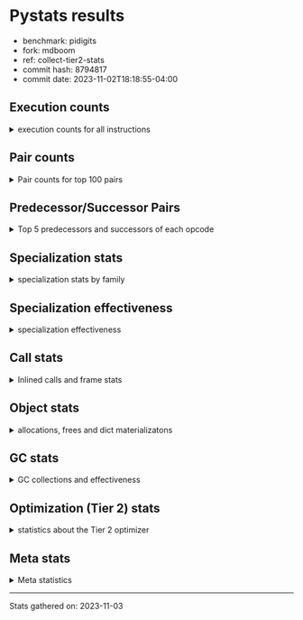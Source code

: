 
# Pystats results

- benchmark: pidigits
- fork: mdboom
- ref: collect-tier2-stats
- commit hash: 8794817
- commit date: 2023-11-02T18:18:55-04:00

## Execution counts

<details>
<summary> execution counts for all instructions </summary>

|Name | Count | Self | Cumulative | Miss ratio | 
|---|---:|---:|---:|---:|
| LOAD_FAST | 7,783,360 | 17.7% | 17.7% |  |
| BINARY_OP_MULTIPLY_INT | 5,804,000 | 13.2% | 30.9% |  |
| LOAD_FAST_LOAD_FAST | 4,582,640 | 10.4% | 41.3% |  |
| BINARY_OP_ADD_INT | 4,422,020 | 10.0% | 51.3% |  |
| LOAD_CONST | 4,131,040 | 9.4% | 60.7% |  |
| STORE_FAST_STORE_FAST | 2,895,520 | 6.6% | 67.3% |  |
| RETURN_VALUE | 2,218,160 | 5.0% | 72.3% |  |
| RESUME_CHECK | 1,833,120 | 4.2% | 76.5% |  |
| UNPACK_SEQUENCE_TUPLE | 1,447,700 | 3.3% | 79.8% |  |
| BINARY_OP | 1,382,920 | 3.1% | 82.9% |  |
| LOAD_GLOBAL_MODULE | 1,142,480 | 2.6% | 85.5% |  |
| CALL_PY_EXACT_ARGS | 1,142,240 | 2.6% | 88.1% |  |
| STORE_FAST | 996,800 | 2.3% | 90.4% |  |
| BUILD_TUPLE | 996,320 | 2.3% | 92.7% |  |
| INTERPRETER_EXIT | 690,880 | 1.6% | 94.2% |  |
| POP_JUMP_IF_FALSE | 690,880 | 1.6% | 95.8% |  |
| COMPARE_OP_INT | 690,820 | 1.6% | 97.4% |  |
| ENTER_EXECUTOR | 544,880 | 1.2% | 98.6% |  |
| POP_TOP | 160,160 | 0.4% | 99.0% |  |
| YIELD_VALUE | 160,000 | 0.4% | 99.3% |  |
| LOAD_GLOBAL_BUILTIN | 145,620 | 0.3% | 99.7% |  |
| CALL_BUILTIN_FAST | 145,500 | 0.3% | 100.0% |  |
| CALL | 1,040 | 0.0% | 100.0% |  |
| JUMP_BACKWARD | 680 | 0.0% | 100.0% |  |
| LOAD_GLOBAL | 600 | 0.0% | 100.0% |  |
| PUSH_NULL | 400 | 0.0% | 100.0% |  |
| NOP | 160 | 0.0% | 100.0% |  |
| LOAD_DEREF | 160 | 0.0% | 100.0% |  |
| RESUME | 160 | 0.0% | 100.0% |  |
| COMPARE_OP | 120 | 0.0% | 100.0% |  |
| UNPACK_SEQUENCE | 120 | 0.0% | 100.0% |  |
| CALL_BUILTIN_CLASS | 120 | 0.0% | 100.0% |  |
| LOAD_ATTR_MODULE | 120 | 0.0% | 100.0% |  |
| MAKE_FUNCTION | 80 | 0.0% | 100.0% |  |
| RETURN_GENERATOR | 80 | 0.0% | 100.0% |  |
| CALL_FUNCTION_EX | 80 | 0.0% | 100.0% |  |
| COPY_FREE_VARS | 80 | 0.0% | 100.0% |  |
| LOAD_ATTR | 80 | 0.0% | 100.0% |  |
| BINARY_OP_SUBTRACT_FLOAT | 60 | 0.0% | 100.0% |  |


</details>

## Pair counts

<details>
<summary> Pair counts for top 100 pairs </summary>

|Pair | Count | Self | Cumulative | 
|---|---:|---:|---:|
| LOAD_FAST_LOAD_FAST BINARY_OP_MULTIPLY_INT | 4,582,280 | 10.4% | 10.4% |
| BINARY_OP_MULTIPLY_INT LOAD_FAST | 2,443,960 | 5.6% | 16.0% |
| LOAD_FAST BINARY_OP_ADD_INT | 2,443,920 | 5.6% | 21.5% |
| BINARY_OP_ADD_INT LOAD_FAST_LOAD_FAST | 1,832,980 | 4.2% | 25.7% |
| RESUME_CHECK LOAD_FAST | 1,672,980 | 3.8% | 29.5% |
| STORE_FAST_STORE_FAST STORE_FAST_STORE_FAST | 1,447,760 | 3.3% | 32.8% |
| UNPACK_SEQUENCE_TUPLE STORE_FAST_STORE_FAST | 1,447,700 | 3.3% | 36.1% |
| LOAD_FAST UNPACK_SEQUENCE_TUPLE | 1,447,640 | 3.3% | 39.4% |
| BINARY_OP RETURN_VALUE | 1,381,600 | 3.1% | 42.5% |
| LOAD_FAST LOAD_CONST | 1,367,600 | 3.1% | 45.6% |
| BINARY_OP_MULTIPLY_INT LOAD_FAST_LOAD_FAST | 1,222,000 | 2.8% | 48.4% |
| BINARY_OP_ADD_INT BINARY_OP | 1,221,980 | 2.8% | 51.2% |
| LOAD_CONST LOAD_FAST | 1,221,600 | 2.8% | 53.9% |
| BINARY_OP_MULTIPLY_INT LOAD_CONST | 1,221,540 | 2.8% | 56.7% |
| LOAD_FAST BINARY_OP_MULTIPLY_INT | 1,221,480 | 2.8% | 59.5% |
| STORE_FAST_STORE_FAST LOAD_FAST_LOAD_FAST | 1,142,240 | 2.6% | 62.1% |
| CALL_PY_EXACT_ARGS RESUME_CHECK | 1,142,180 | 2.6% | 64.7% |
| LOAD_CONST BINARY_OP_ADD_INT | 1,061,520 | 2.4% | 67.1% |
| RETURN_VALUE STORE_FAST | 996,400 | 2.3% | 69.3% |
| LOAD_GLOBAL_MODULE LOAD_FAST | 982,140 | 2.2% | 71.6% |
| BINARY_OP_MULTIPLY_INT BINARY_OP_ADD_INT | 916,440 | 2.1% | 73.7% |
| STORE_FAST LOAD_FAST | 851,040 | 1.9% | 75.6% |
| LOAD_CONST LOAD_CONST | 850,800 | 1.9% | 77.5% |
| LOAD_CONST CALL_PY_EXACT_ARGS | 836,560 | 1.9% | 79.4% |
| BUILD_TUPLE RETURN_VALUE | 836,320 | 1.9% | 81.3% |
| BINARY_OP_ADD_INT BUILD_TUPLE | 836,280 | 1.9% | 83.2% |
| COMPARE_OP_INT POP_JUMP_IF_FALSE | 690,820 | 1.6% | 84.8% |
| CACHE RESUME_CHECK | 690,740 | 1.6% | 86.4% |
| RETURN_VALUE COMPARE_OP_INT | 690,720 | 1.6% | 87.9% |
| LOAD_FAST LOAD_GLOBAL_MODULE | 690,720 | 1.6% | 89.5% |
| RETURN_VALUE INTERPRETER_EXIT | 530,880 | 1.2% | 90.7% |
| BINARY_OP_ADD_INT LOAD_CONST | 530,780 | 1.2% | 91.9% |
| ENTER_EXECUTOR LOAD_FAST_LOAD_FAST | 385,280 | 0.9% | 92.8% |
| POP_JUMP_IF_FALSE ENTER_EXECUTOR | 385,260 | 0.9% | 93.7% |
| STORE_FAST_STORE_FAST LOAD_FAST | 305,520 | 0.7% | 94.4% |
| POP_JUMP_IF_FALSE LOAD_GLOBAL_MODULE | 305,120 | 0.7% | 95.1% |
| LOAD_GLOBAL_MODULE LOAD_CONST | 160,040 | 0.4% | 95.4% |
| BUILD_TUPLE LOAD_FAST | 160,000 | 0.4% | 95.8% |
| LOAD_CONST BUILD_TUPLE | 160,000 | 0.4% | 96.1% |
| LOAD_FAST YIELD_VALUE | 160,000 | 0.4% | 96.5% |
| YIELD_VALUE INTERPRETER_EXIT | 160,000 | 0.4% | 96.9% |
| LOAD_FAST CALL_PY_EXACT_ARGS | 159,960 | 0.4% | 97.2% |
| RESUME_CHECK POP_TOP | 159,900 | 0.4% | 97.6% |
| ENTER_EXECUTOR BINARY_OP | 159,600 | 0.4% | 98.0% |
| POP_TOP ENTER_EXECUTOR | 159,580 | 0.4% | 98.3% |
| STORE_FAST LOAD_GLOBAL_MODULE | 145,520 | 0.3% | 98.7% |
| LOAD_GLOBAL_BUILTIN LOAD_FAST | 145,500 | 0.3% | 99.0% |
| LOAD_FAST CALL_BUILTIN_FAST | 145,480 | 0.3% | 99.3% |
| LOAD_FAST LOAD_GLOBAL_BUILTIN | 145,480 | 0.3% | 99.6% |
| CALL_BUILTIN_FAST CALL_PY_EXACT_ARGS | 145,480 | 0.3% | 100.0% |
| JUMP_BACKWARD LOAD_GLOBAL_MODULE | 620 | 0.0% | 100.0% |
| BINARY_OP BINARY_OP | 600 | 0.0% | 100.0% |
| LOAD_FAST_LOAD_FAST BINARY_OP | 360 | 0.0% | 100.0% |
| POP_TOP JUMP_BACKWARD | 340 | 0.0% | 100.0% |
| POP_JUMP_IF_FALSE JUMP_BACKWARD | 340 | 0.0% | 100.0% |
| PUSH_NULL CALL | 320 | 0.0% | 100.0% |
| BINARY_OP BINARY_OP_MULTIPLY_INT | 240 | 0.0% | 100.0% |
| LOAD_CONST CALL | 240 | 0.0% | 100.0% |
| LOAD_FAST PUSH_NULL | 240 | 0.0% | 100.0% |
| LOAD_FAST BINARY_OP | 240 | 0.0% | 100.0% |
| LOAD_GLOBAL LOAD_GLOBAL_MODULE | 240 | 0.0% | 100.0% |
| CALL CALL | 220 | 0.0% | 100.0% |
| CALL POP_TOP | 160 | 0.0% | 100.0% |
| CALL CALL_PY_EXACT_ARGS | 160 | 0.0% | 100.0% |
| LOAD_FAST CALL | 160 | 0.0% | 100.0% |
| BINARY_OP LOAD_FAST_LOAD_FAST | 140 | 0.0% | 100.0% |
| BINARY_OP BINARY_OP_ADD_INT | 140 | 0.0% | 100.0% |
| CALL CALL_BUILTIN_CLASS | 120 | 0.0% | 100.0% |
| LOAD_FAST LOAD_GLOBAL | 120 | 0.0% | 100.0% |
| LOAD_FAST UNPACK_SEQUENCE | 120 | 0.0% | 100.0% |
| LOAD_GLOBAL LOAD_FAST | 120 | 0.0% | 100.0% |
| CALL_BUILTIN_CLASS RETURN_VALUE | 120 | 0.0% | 100.0% |
| CACHE POP_TOP | 80 | 0.0% | 100.0% |
| NOP LOAD_DEREF | 80 | 0.0% | 100.0% |
| POP_TOP NOP | 80 | 0.0% | 100.0% |
| POP_TOP LOAD_FAST | 80 | 0.0% | 100.0% |
| PUSH_NULL LOAD_FAST | 80 | 0.0% | 100.0% |
| RETURN_GENERATOR LOAD_FAST | 80 | 0.0% | 100.0% |
| RETURN_VALUE COMPARE_OP | 80 | 0.0% | 100.0% |
| BINARY_OP LOAD_CONST | 80 | 0.0% | 100.0% |
| CALL LOAD_FAST | 80 | 0.0% | 100.0% |
| CALL STORE_FAST | 80 | 0.0% | 100.0% |
| CALL RESUME_CHECK | 80 | 0.0% | 100.0% |
| CALL_FUNCTION_EX COPY_FREE_VARS | 80 | 0.0% | 100.0% |
| LOAD_CONST MAKE_FUNCTION | 80 | 0.0% | 100.0% |
| LOAD_CONST BINARY_OP | 80 | 0.0% | 100.0% |
| LOAD_CONST STORE_FAST | 80 | 0.0% | 100.0% |
| LOAD_DEREF PUSH_NULL | 80 | 0.0% | 100.0% |
| LOAD_DEREF STORE_FAST | 80 | 0.0% | 100.0% |
| LOAD_FAST RETURN_VALUE | 80 | 0.0% | 100.0% |
| LOAD_FAST CALL_FUNCTION_EX | 80 | 0.0% | 100.0% |
| POP_JUMP_IF_FALSE LOAD_FAST | 80 | 0.0% | 100.0% |
| POP_JUMP_IF_FALSE LOAD_GLOBAL | 80 | 0.0% | 100.0% |
| STORE_FAST NOP | 80 | 0.0% | 100.0% |
| STORE_FAST LOAD_DEREF | 80 | 0.0% | 100.0% |
| STORE_FAST LOAD_GLOBAL | 80 | 0.0% | 100.0% |
| LOAD_GLOBAL_MODULE CALL_PY_EXACT_ARGS | 80 | 0.0% | 100.0% |
| LOAD_GLOBAL_MODULE LOAD_ATTR_MODULE | 80 | 0.0% | 100.0% |
| RESUME_CHECK LOAD_GLOBAL_BUILTIN | 80 | 0.0% | 100.0% |
| CACHE RESUME | 60 | 0.0% | 100.0% |


</details>

## Predecessor/Successor Pairs

<details>
<summary> Top 5 predecessors and successors of each opcode </summary>

### CACHE

<details>
<summary> Successors and predecessors for CACHE </summary>

|Successors | Count | Percentage | 
|---|---:|---:|
| RESUME_CHECK | 690,740 | 100.0% |
| POP_TOP | 80 | 0.0% |
| RESUME | 60 | 0.0% |


</details>

### INTERPRETER_EXIT

<details>
<summary> Successors and predecessors for INTERPRETER_EXIT </summary>

|Predecessors | Count | Percentage | 
|---|---:|---:|
| RETURN_VALUE | 530,880 | 76.8% |
| YIELD_VALUE | 160,000 | 23.2% |


</details>

### MAKE_FUNCTION

<details>
<summary> Successors and predecessors for MAKE_FUNCTION </summary>

|Predecessors | Count | Percentage | 
|---|---:|---:|
| LOAD_CONST | 80 | 100.0% |

|Successors | Count | Percentage | 
|---|---:|---:|
| LOAD_GLOBAL | 40 | 50.0% |
| LOAD_GLOBAL_MODULE | 40 | 50.0% |


</details>

### NOP

<details>
<summary> Successors and predecessors for NOP </summary>

|Predecessors | Count | Percentage | 
|---|---:|---:|
| POP_TOP | 80 | 50.0% |
| STORE_FAST | 80 | 50.0% |

|Successors | Count | Percentage | 
|---|---:|---:|
| LOAD_DEREF | 80 | 50.0% |
| LOAD_GLOBAL_MODULE | 60 | 37.5% |
| LOAD_GLOBAL | 20 | 12.5% |


</details>

### POP_TOP

<details>
<summary> Successors and predecessors for POP_TOP </summary>

|Predecessors | Count | Percentage | 
|---|---:|---:|
| RESUME_CHECK | 159,900 | 99.8% |
| CALL | 160 | 0.1% |
| CACHE | 80 | 0.0% |
| RESUME | 20 | 0.0% |

|Successors | Count | Percentage | 
|---|---:|---:|
| ENTER_EXECUTOR | 159,580 | 99.6% |
| JUMP_BACKWARD | 340 | 0.2% |
| NOP | 80 | 0.0% |
| LOAD_FAST | 80 | 0.0% |
| RESUME_CHECK | 60 | 0.0% |


</details>

### PUSH_NULL

<details>
<summary> Successors and predecessors for PUSH_NULL </summary>

|Predecessors | Count | Percentage | 
|---|---:|---:|
| LOAD_FAST | 240 | 60.0% |
| LOAD_DEREF | 80 | 20.0% |
| LOAD_ATTR_MODULE | 60 | 15.0% |
| LOAD_ATTR | 20 | 5.0% |

|Successors | Count | Percentage | 
|---|---:|---:|
| CALL | 320 | 80.0% |
| LOAD_FAST | 80 | 20.0% |


</details>

### RETURN_GENERATOR

<details>
<summary> Successors and predecessors for RETURN_GENERATOR </summary>

|Predecessors | Count | Percentage | 
|---|---:|---:|
| CALL_PY_EXACT_ARGS | 60 | 75.0% |
| CALL | 20 | 25.0% |

|Successors | Count | Percentage | 
|---|---:|---:|
| LOAD_FAST | 80 | 100.0% |


</details>

### RETURN_VALUE

<details>
<summary> Successors and predecessors for RETURN_VALUE </summary>

|Predecessors | Count | Percentage | 
|---|---:|---:|
| BINARY_OP | 1,381,600 | 62.3% |
| BUILD_TUPLE | 836,320 | 37.7% |
| CALL_BUILTIN_CLASS | 120 | 0.0% |
| LOAD_FAST | 80 | 0.0% |
| CALL | 40 | 0.0% |

|Successors | Count | Percentage | 
|---|---:|---:|
| STORE_FAST | 996,400 | 44.9% |
| COMPARE_OP_INT | 690,720 | 31.1% |
| INTERPRETER_EXIT | 530,880 | 23.9% |
| COMPARE_OP | 80 | 0.0% |
| LOAD_GLOBAL | 40 | 0.0% |


</details>

### BINARY_OP

<details>
<summary> Successors and predecessors for BINARY_OP </summary>

|Predecessors | Count | Percentage | 
|---|---:|---:|
| BINARY_OP_ADD_INT | 1,221,980 | 88.4% |
| ENTER_EXECUTOR | 159,600 | 11.5% |
| BINARY_OP | 600 | 0.0% |
| LOAD_FAST_LOAD_FAST | 360 | 0.0% |
| LOAD_FAST | 240 | 0.0% |

|Successors | Count | Percentage | 
|---|---:|---:|
| RETURN_VALUE | 1,381,600 | 99.9% |
| BINARY_OP | 600 | 0.0% |
| BINARY_OP_MULTIPLY_INT | 240 | 0.0% |
| LOAD_FAST_LOAD_FAST | 140 | 0.0% |
| BINARY_OP_ADD_INT | 140 | 0.0% |


</details>

### BUILD_TUPLE

<details>
<summary> Successors and predecessors for BUILD_TUPLE </summary>

|Predecessors | Count | Percentage | 
|---|---:|---:|
| BINARY_OP_ADD_INT | 836,280 | 83.9% |
| LOAD_CONST | 160,000 | 16.1% |
| BINARY_OP | 40 | 0.0% |

|Successors | Count | Percentage | 
|---|---:|---:|
| RETURN_VALUE | 836,320 | 83.9% |
| LOAD_FAST | 160,000 | 16.1% |


</details>

### CALL

<details>
<summary> Successors and predecessors for CALL </summary>

|Predecessors | Count | Percentage | 
|---|---:|---:|
| PUSH_NULL | 320 | 30.8% |
| LOAD_CONST | 240 | 23.1% |
| CALL | 220 | 21.2% |
| LOAD_FAST | 160 | 15.4% |
| LOAD_GLOBAL | 40 | 3.8% |

|Successors | Count | Percentage | 
|---|---:|---:|
| CALL | 220 | 21.2% |
| POP_TOP | 160 | 15.4% |
| CALL_PY_EXACT_ARGS | 160 | 15.4% |
| CALL_BUILTIN_CLASS | 120 | 11.5% |
| LOAD_FAST | 80 | 7.7% |


</details>

### CALL_FUNCTION_EX

<details>
<summary> Successors and predecessors for CALL_FUNCTION_EX </summary>

|Predecessors | Count | Percentage | 
|---|---:|---:|
| LOAD_FAST | 80 | 100.0% |

|Successors | Count | Percentage | 
|---|---:|---:|
| COPY_FREE_VARS | 80 | 100.0% |


</details>

### COMPARE_OP

<details>
<summary> Successors and predecessors for COMPARE_OP </summary>

|Predecessors | Count | Percentage | 
|---|---:|---:|
| RETURN_VALUE | 80 | 66.7% |
| LOAD_CONST | 40 | 33.3% |

|Successors | Count | Percentage | 
|---|---:|---:|
| POP_JUMP_IF_FALSE | 60 | 50.0% |
| COMPARE_OP_INT | 60 | 50.0% |


</details>

### COPY_FREE_VARS

<details>
<summary> Successors and predecessors for COPY_FREE_VARS </summary>

|Predecessors | Count | Percentage | 
|---|---:|---:|
| CALL_FUNCTION_EX | 80 | 100.0% |

|Successors | Count | Percentage | 
|---|---:|---:|
| RESUME_CHECK | 60 | 75.0% |
| RESUME | 20 | 25.0% |


</details>

### ENTER_EXECUTOR

<details>
<summary> Successors and predecessors for ENTER_EXECUTOR </summary>

|Predecessors | Count | Percentage | 
|---|---:|---:|
| POP_JUMP_IF_FALSE | 385,260 | 70.7% |
| POP_TOP | 159,580 | 29.3% |
| JUMP_BACKWARD | 40 | 0.0% |

|Successors | Count | Percentage | 
|---|---:|---:|
| LOAD_FAST_LOAD_FAST | 385,280 | 70.7% |
| BINARY_OP | 159,600 | 29.3% |


</details>

### JUMP_BACKWARD

<details>
<summary> Successors and predecessors for JUMP_BACKWARD </summary>

|Predecessors | Count | Percentage | 
|---|---:|---:|
| POP_TOP | 340 | 50.0% |
| POP_JUMP_IF_FALSE | 340 | 50.0% |

|Successors | Count | Percentage | 
|---|---:|---:|
| LOAD_GLOBAL_MODULE | 620 | 91.2% |
| ENTER_EXECUTOR | 40 | 5.9% |
| LOAD_GLOBAL | 20 | 2.9% |


</details>

### LOAD_ATTR

<details>
<summary> Successors and predecessors for LOAD_ATTR </summary>

|Predecessors | Count | Percentage | 
|---|---:|---:|
| LOAD_GLOBAL | 40 | 50.0% |
| LOAD_GLOBAL_MODULE | 40 | 50.0% |

|Successors | Count | Percentage | 
|---|---:|---:|
| LOAD_ATTR_MODULE | 40 | 50.0% |
| PUSH_NULL | 20 | 25.0% |
| STORE_FAST | 20 | 25.0% |


</details>

### LOAD_CONST

<details>
<summary> Successors and predecessors for LOAD_CONST </summary>

|Predecessors | Count | Percentage | 
|---|---:|---:|
| LOAD_FAST | 1,367,600 | 33.1% |
| BINARY_OP_MULTIPLY_INT | 1,221,540 | 29.6% |
| LOAD_CONST | 850,800 | 20.6% |
| BINARY_OP_ADD_INT | 530,780 | 12.8% |
| LOAD_GLOBAL_MODULE | 160,040 | 3.9% |

|Successors | Count | Percentage | 
|---|---:|---:|
| LOAD_FAST | 1,221,600 | 29.6% |
| BINARY_OP_ADD_INT | 1,061,520 | 25.7% |
| LOAD_CONST | 850,800 | 20.6% |
| CALL_PY_EXACT_ARGS | 836,560 | 20.3% |
| BUILD_TUPLE | 160,000 | 3.9% |


</details>

### LOAD_DEREF

<details>
<summary> Successors and predecessors for LOAD_DEREF </summary>

|Predecessors | Count | Percentage | 
|---|---:|---:|
| NOP | 80 | 50.0% |
| STORE_FAST | 80 | 50.0% |

|Successors | Count | Percentage | 
|---|---:|---:|
| PUSH_NULL | 80 | 50.0% |
| STORE_FAST | 80 | 50.0% |


</details>

### LOAD_FAST

<details>
<summary> Successors and predecessors for LOAD_FAST </summary>

|Predecessors | Count | Percentage | 
|---|---:|---:|
| BINARY_OP_MULTIPLY_INT | 2,443,960 | 31.4% |
| RESUME_CHECK | 1,672,980 | 21.5% |
| LOAD_CONST | 1,221,600 | 15.7% |
| LOAD_GLOBAL_MODULE | 982,140 | 12.6% |
| STORE_FAST | 851,040 | 10.9% |

|Successors | Count | Percentage | 
|---|---:|---:|
| BINARY_OP_ADD_INT | 2,443,920 | 31.4% |
| UNPACK_SEQUENCE_TUPLE | 1,447,640 | 18.6% |
| LOAD_CONST | 1,367,600 | 17.6% |
| BINARY_OP_MULTIPLY_INT | 1,221,480 | 15.7% |
| LOAD_GLOBAL_MODULE | 690,720 | 8.9% |


</details>

### LOAD_FAST_LOAD_FAST

<details>
<summary> Successors and predecessors for LOAD_FAST_LOAD_FAST </summary>

|Predecessors | Count | Percentage | 
|---|---:|---:|
| BINARY_OP_ADD_INT | 1,832,980 | 40.0% |
| BINARY_OP_MULTIPLY_INT | 1,222,000 | 26.7% |
| STORE_FAST_STORE_FAST | 1,142,240 | 24.9% |
| ENTER_EXECUTOR | 385,280 | 8.4% |
| BINARY_OP | 140 | 0.0% |

|Successors | Count | Percentage | 
|---|---:|---:|
| BINARY_OP_MULTIPLY_INT | 4,582,280 | 100.0% |
| BINARY_OP | 360 | 0.0% |


</details>

### LOAD_GLOBAL

<details>
<summary> Successors and predecessors for LOAD_GLOBAL </summary>

|Predecessors | Count | Percentage | 
|---|---:|---:|
| LOAD_FAST | 120 | 20.0% |
| POP_JUMP_IF_FALSE | 80 | 13.3% |
| STORE_FAST | 80 | 13.3% |
| RESUME | 60 | 10.0% |
| RESUME_CHECK | 60 | 10.0% |

|Successors | Count | Percentage | 
|---|---:|---:|
| LOAD_GLOBAL_MODULE | 240 | 40.0% |
| LOAD_FAST | 120 | 20.0% |
| LOAD_CONST | 60 | 10.0% |
| LOAD_GLOBAL_BUILTIN | 60 | 10.0% |
| CALL | 40 | 6.7% |


</details>

### POP_JUMP_IF_FALSE

<details>
<summary> Successors and predecessors for POP_JUMP_IF_FALSE </summary>

|Predecessors | Count | Percentage | 
|---|---:|---:|
| COMPARE_OP_INT | 690,820 | 100.0% |
| COMPARE_OP | 60 | 0.0% |

|Successors | Count | Percentage | 
|---|---:|---:|
| ENTER_EXECUTOR | 385,260 | 55.8% |
| LOAD_GLOBAL_MODULE | 305,120 | 44.2% |
| JUMP_BACKWARD | 340 | 0.0% |
| LOAD_FAST | 80 | 0.0% |
| LOAD_GLOBAL | 80 | 0.0% |


</details>

### STORE_FAST

<details>
<summary> Successors and predecessors for STORE_FAST </summary>

|Predecessors | Count | Percentage | 
|---|---:|---:|
| RETURN_VALUE | 996,400 | 100.0% |
| CALL | 80 | 0.0% |
| LOAD_CONST | 80 | 0.0% |
| LOAD_DEREF | 80 | 0.0% |
| BINARY_OP_SUBTRACT_FLOAT | 60 | 0.0% |

|Successors | Count | Percentage | 
|---|---:|---:|
| LOAD_FAST | 851,040 | 85.4% |
| LOAD_GLOBAL_MODULE | 145,520 | 14.6% |
| NOP | 80 | 0.0% |
| LOAD_DEREF | 80 | 0.0% |
| LOAD_GLOBAL | 80 | 0.0% |


</details>

### STORE_FAST_STORE_FAST

<details>
<summary> Successors and predecessors for STORE_FAST_STORE_FAST </summary>

|Predecessors | Count | Percentage | 
|---|---:|---:|
| STORE_FAST_STORE_FAST | 1,447,760 | 50.0% |
| UNPACK_SEQUENCE_TUPLE | 1,447,700 | 50.0% |
| UNPACK_SEQUENCE | 60 | 0.0% |

|Successors | Count | Percentage | 
|---|---:|---:|
| STORE_FAST_STORE_FAST | 1,447,760 | 50.0% |
| LOAD_FAST_LOAD_FAST | 1,142,240 | 39.4% |
| LOAD_FAST | 305,520 | 10.6% |


</details>

### UNPACK_SEQUENCE

<details>
<summary> Successors and predecessors for UNPACK_SEQUENCE </summary>

|Predecessors | Count | Percentage | 
|---|---:|---:|
| LOAD_FAST | 120 | 100.0% |

|Successors | Count | Percentage | 
|---|---:|---:|
| STORE_FAST_STORE_FAST | 60 | 50.0% |
| UNPACK_SEQUENCE_TUPLE | 60 | 50.0% |


</details>

### YIELD_VALUE

<details>
<summary> Successors and predecessors for YIELD_VALUE </summary>

|Predecessors | Count | Percentage | 
|---|---:|---:|
| LOAD_FAST | 160,000 | 100.0% |

|Successors | Count | Percentage | 
|---|---:|---:|
| INTERPRETER_EXIT | 160,000 | 100.0% |


</details>

### RESUME

<details>
<summary> Successors and predecessors for RESUME </summary>

|Predecessors | Count | Percentage | 
|---|---:|---:|
| CACHE | 60 | 37.5% |
| CALL | 60 | 37.5% |
| POP_TOP | 20 | 12.5% |
| COPY_FREE_VARS | 20 | 12.5% |

|Successors | Count | Percentage | 
|---|---:|---:|
| LOAD_FAST | 60 | 37.5% |
| LOAD_GLOBAL | 60 | 37.5% |
| POP_TOP | 20 | 12.5% |
| LOAD_CONST | 20 | 12.5% |


</details>

### BINARY_OP_ADD_INT

<details>
<summary> Successors and predecessors for BINARY_OP_ADD_INT </summary>

|Predecessors | Count | Percentage | 
|---|---:|---:|
| LOAD_FAST | 2,443,920 | 55.3% |
| LOAD_CONST | 1,061,520 | 24.0% |
| BINARY_OP_MULTIPLY_INT | 916,440 | 20.7% |
| BINARY_OP | 140 | 0.0% |

|Successors | Count | Percentage | 
|---|---:|---:|
| LOAD_FAST_LOAD_FAST | 1,832,980 | 41.5% |
| BINARY_OP | 1,221,980 | 27.6% |
| BUILD_TUPLE | 836,280 | 18.9% |
| LOAD_CONST | 530,780 | 12.0% |


</details>

### BINARY_OP_MULTIPLY_INT

<details>
<summary> Successors and predecessors for BINARY_OP_MULTIPLY_INT </summary>

|Predecessors | Count | Percentage | 
|---|---:|---:|
| LOAD_FAST_LOAD_FAST | 4,582,280 | 79.0% |
| LOAD_FAST | 1,221,480 | 21.0% |
| BINARY_OP | 240 | 0.0% |

|Successors | Count | Percentage | 
|---|---:|---:|
| LOAD_FAST | 2,443,960 | 42.1% |
| LOAD_FAST_LOAD_FAST | 1,222,000 | 21.1% |
| LOAD_CONST | 1,221,540 | 21.0% |
| BINARY_OP_ADD_INT | 916,440 | 15.8% |
| BINARY_OP | 60 | 0.0% |


</details>

### BINARY_OP_SUBTRACT_FLOAT

<details>
<summary> Successors and predecessors for BINARY_OP_SUBTRACT_FLOAT </summary>

|Predecessors | Count | Percentage | 
|---|---:|---:|
| LOAD_FAST | 40 | 66.7% |
| BINARY_OP | 20 | 33.3% |

|Successors | Count | Percentage | 
|---|---:|---:|
| STORE_FAST | 60 | 100.0% |


</details>

### CALL_BUILTIN_CLASS

<details>
<summary> Successors and predecessors for CALL_BUILTIN_CLASS </summary>

|Predecessors | Count | Percentage | 
|---|---:|---:|
| CALL | 120 | 100.0% |

|Successors | Count | Percentage | 
|---|---:|---:|
| RETURN_VALUE | 120 | 100.0% |


</details>

### CALL_BUILTIN_FAST

<details>
<summary> Successors and predecessors for CALL_BUILTIN_FAST </summary>

|Predecessors | Count | Percentage | 
|---|---:|---:|
| LOAD_FAST | 145,480 | 100.0% |
| CALL | 20 | 0.0% |

|Successors | Count | Percentage | 
|---|---:|---:|
| CALL_PY_EXACT_ARGS | 145,480 | 100.0% |
| CALL | 20 | 0.0% |


</details>

### CALL_PY_EXACT_ARGS

<details>
<summary> Successors and predecessors for CALL_PY_EXACT_ARGS </summary>

|Predecessors | Count | Percentage | 
|---|---:|---:|
| LOAD_CONST | 836,560 | 73.2% |
| LOAD_FAST | 159,960 | 14.0% |
| CALL_BUILTIN_FAST | 145,480 | 12.7% |
| CALL | 160 | 0.0% |
| LOAD_GLOBAL_MODULE | 80 | 0.0% |

|Successors | Count | Percentage | 
|---|---:|---:|
| RESUME_CHECK | 1,142,180 | 100.0% |
| RETURN_GENERATOR | 60 | 0.0% |


</details>

### COMPARE_OP_INT

<details>
<summary> Successors and predecessors for COMPARE_OP_INT </summary>

|Predecessors | Count | Percentage | 
|---|---:|---:|
| RETURN_VALUE | 690,720 | 100.0% |
| COMPARE_OP | 60 | 0.0% |
| LOAD_CONST | 40 | 0.0% |

|Successors | Count | Percentage | 
|---|---:|---:|
| POP_JUMP_IF_FALSE | 690,820 | 100.0% |


</details>

### LOAD_ATTR_MODULE

<details>
<summary> Successors and predecessors for LOAD_ATTR_MODULE </summary>

|Predecessors | Count | Percentage | 
|---|---:|---:|
| LOAD_GLOBAL_MODULE | 80 | 66.7% |
| LOAD_ATTR | 40 | 33.3% |

|Successors | Count | Percentage | 
|---|---:|---:|
| PUSH_NULL | 60 | 50.0% |
| STORE_FAST | 60 | 50.0% |


</details>

### LOAD_GLOBAL_BUILTIN

<details>
<summary> Successors and predecessors for LOAD_GLOBAL_BUILTIN </summary>

|Predecessors | Count | Percentage | 
|---|---:|---:|
| LOAD_FAST | 145,480 | 99.9% |
| RESUME_CHECK | 80 | 0.1% |
| LOAD_GLOBAL | 60 | 0.0% |

|Successors | Count | Percentage | 
|---|---:|---:|
| LOAD_FAST | 145,500 | 99.9% |
| LOAD_CONST | 60 | 0.0% |
| LOAD_GLOBAL_MODULE | 40 | 0.0% |
| LOAD_GLOBAL | 20 | 0.0% |


</details>

### LOAD_GLOBAL_MODULE

<details>
<summary> Successors and predecessors for LOAD_GLOBAL_MODULE </summary>

|Predecessors | Count | Percentage | 
|---|---:|---:|
| LOAD_FAST | 690,720 | 60.5% |
| POP_JUMP_IF_FALSE | 305,120 | 26.7% |
| STORE_FAST | 145,520 | 12.7% |
| JUMP_BACKWARD | 620 | 0.1% |
| LOAD_GLOBAL | 240 | 0.0% |

|Successors | Count | Percentage | 
|---|---:|---:|
| LOAD_FAST | 982,140 | 86.0% |
| LOAD_CONST | 160,040 | 14.0% |
| CALL_PY_EXACT_ARGS | 80 | 0.0% |
| LOAD_ATTR_MODULE | 80 | 0.0% |
| CALL | 40 | 0.0% |


</details>

### RESUME_CHECK

<details>
<summary> Successors and predecessors for RESUME_CHECK </summary>

|Predecessors | Count | Percentage | 
|---|---:|---:|
| CALL_PY_EXACT_ARGS | 1,142,180 | 62.3% |
| CACHE | 690,740 | 37.7% |
| CALL | 80 | 0.0% |
| POP_TOP | 60 | 0.0% |
| COPY_FREE_VARS | 60 | 0.0% |

|Successors | Count | Percentage | 
|---|---:|---:|
| LOAD_FAST | 1,672,980 | 91.3% |
| POP_TOP | 159,900 | 8.7% |
| LOAD_GLOBAL_BUILTIN | 80 | 0.0% |
| LOAD_CONST | 60 | 0.0% |
| LOAD_GLOBAL | 60 | 0.0% |


</details>

### UNPACK_SEQUENCE_TUPLE

<details>
<summary> Successors and predecessors for UNPACK_SEQUENCE_TUPLE </summary>

|Predecessors | Count | Percentage | 
|---|---:|---:|
| LOAD_FAST | 1,447,640 | 100.0% |
| UNPACK_SEQUENCE | 60 | 0.0% |

|Successors | Count | Percentage | 
|---|---:|---:|
| STORE_FAST_STORE_FAST | 1,447,700 | 100.0% |


</details>


</details>

## Specialization stats

<details>
<summary> specialization stats by family </summary>

### BINARY_OP

<details>
<summary> specialization stats for BINARY_OP family </summary>

|Kind | Count | Ratio | 
|---|---:|---:|
|     deferred | 1,382,000 | 11.9% |
|          hit | 10,226,080 | 88.1% |

| | Count | Ratio | 
|---|---:|---:|
| Success | 400 | 43.5% |
| Failure | 520 | 56.5% |

|Failure kind | Count | Ratio | 
|---|---:|---:|
| floor divide | 520 | 100.0% |


</details>

### CALL

<details>
<summary> specialization stats for CALL family </summary>

|Kind | Count | Ratio | 
|---|---:|---:|
|     deferred | 700 | 0.1% |
|          hit | 1,287,860 | 99.9% |

| | Count | Ratio | 
|---|---:|---:|
| Success | 220 | 64.7% |
| Failure | 120 | 35.3% |

|Failure kind | Count | Ratio | 
|---|---:|---:|
| cfunc noargs | 60 | 50.0% |
| class no vectorcall | 40 | 33.3% |
| other | 20 | 16.7% |


</details>

### COMPARE_OP

<details>
<summary> specialization stats for COMPARE_OP family </summary>

|Kind | Count | Ratio | 
|---|---:|---:|
|     deferred | 60 | 0.0% |
|          hit | 690,820 | 100.0% |

| | Count | Ratio | 
|---|---:|---:|
| Success | 60 | 100.0% |
| Failure | 0 | 0.0% |


</details>

### LOAD_ATTR

<details>
<summary> specialization stats for LOAD_ATTR family </summary>

|Kind | Count | Ratio | 
|---|---:|---:|
|     deferred | 40 | 20.0% |
|          hit | 120 | 60.0% |

| | Count | Ratio | 
|---|---:|---:|
| Success | 40 | 100.0% |
| Failure | 0 | 0.0% |


</details>

### LOAD_GLOBAL

<details>
<summary> specialization stats for LOAD_GLOBAL family </summary>

|Kind | Count | Ratio | 
|---|---:|---:|
|     deferred | 300 | 0.0% |
|          hit | 1,288,100 | 100.0% |

| | Count | Ratio | 
|---|---:|---:|
| Success | 300 | 100.0% |
| Failure | 0 | 0.0% |


</details>

### POP_JUMP_IF_FALSE

<details>
<summary> specialization stats for POP_JUMP_IF_FALSE family </summary>


</details>

### UNPACK_SEQUENCE

<details>
<summary> specialization stats for UNPACK_SEQUENCE family </summary>

|Kind | Count | Ratio | 
|---|---:|---:|
|     deferred | 60 | 0.0% |
|          hit | 1,447,700 | 100.0% |

| | Count | Ratio | 
|---|---:|---:|
| Success | 60 | 100.0% |
| Failure | 0 | 0.0% |


</details>


</details>

## Specialization effectiveness

<details>
<summary> specialization effectiveness </summary>

|Instructions | Count | Ratio | 
|---|---:|---:|
| Basic | 25,161,640 | 57.2% |
| Not specialized | 2,075,760 | 4.7% |
| Specialized hits | 16,773,800 | 38.1% |
| Specialized misses | 0 | 0.0% |

### Deferred by instruction

<details>
<summary> deferred by instruction </summary>

|Name | Count | Ratio | 
|---|---:|---:|
| BINARY_OP | 1,382,000 | 99.9% |
| CALL | 700 | 0.1% |
| LOAD_GLOBAL | 300 | 0.0% |
| COMPARE_OP | 60 | 0.0% |
| UNPACK_SEQUENCE | 60 | 0.0% |
| LOAD_ATTR | 40 | 0.0% |
| BINARY_SLICE | 0 | 0.0% |
| STORE_SLICE | 0 | 0.0% |
| CACHE | 0 | 0.0% |
| BINARY_OP_INPLACE_ADD_UNICODE | 0 | 0.0% |


</details>

### Misses by instruction

<details>
<summary> misses by instruction </summary>


</details>


</details>

## Call stats

<details>
<summary> Inlined calls and frame stats </summary>

| | Count | Ratio | 
|---|---:|---:|
| Calls to PyEval_EvalDefault | 690,880 | 37.7% |
| Calls to Python functions inlined | 1,142,480 | 62.3% |
| Calls via PyEval_EvalFrame (total) | 690,880 | 37.7% |
| Calls via PyEval_EvalFrame (vector) | 530,880 | 29.0% |
| Calls via PyEval_EvalFrame (generator) | 160,000 | 8.7% |
| Calls via PyEval_EvalFrame (legacy) | 0 | 0.0% |
| Calls via PyEval_EvalFrame (function vectorcall) | 530,880 | 29.0% |
| Calls via PyEval_EvalFrame (build class) | 0 | 0.0% |
| Calls via PyEval_EvalFrame (slot) | 0 | 0.0% |
| Calls via PyEval_EvalFrame (function ex) | 80 | 0.0% |
| Calls via PyEval_EvalFrame (api) | 0 | 0.0% |
| Calls via PyEval_EvalFrame (method) | 0 | 0.0% |
| Frame objects created | 0 | 0.0% |
| Frames pushed | 2,072,400 | 113.0% |


</details>

## Object stats

<details>
<summary> allocations, frees and dict materializatons </summary>

| | Count | Ratio | 
|---|---:|---:|
| Allocations from freelist | 1,382,000 | 8.5% |
| Frees to freelist | 1,382,020 |  |
| Allocations | 14,856,680 | 91.5% |
| Allocations to 512 bytes | 4,729,040 | 29.1% |
| Allocations to 4 kbytes | 3,817,160 | 23.5% |
| Allocations over 4 kbytes | 6,310,480 | 38.9% |
| Frees | 14,856,540 |  |
| New values | 0 |  |
| Interpreter increfs | 32,781,720 | 99.7% |
| Interpreter decrefs | 40,899,200 | 83.3% |
| Increfs | 101,880 | 0.3% |
| Decrefs | 8,222,880 | 16.7% |
| Materialize dict (on request) | 0 |  |
| Materialize dict (new key) | 0 |  |
| Materialize dict (too big) | 0 |  |
| Materialize dict (str subclass) | 0 |  |
| Dematerialize dict | 0 |  |
| Method cache hits | 22 |  |
| Method cache misses | 18 |  |
| Method cache collisions | 30 |  |
| Method cache dunder hits | 60 |  |
| Method cache dunder misses | 20 |  |


</details>

## GC stats

<details>
<summary> GC collections and effectiveness </summary>

|Generation | Collections | Objects collected | Object visits | 
|---:|---:|---:|---:|
| 0 | 0 | 0 | 0 |
| 1 | 0 | 0 | 0 |
| 2 | 0 | 0 | 0 |


</details>

## Optimization (Tier 2) stats

<details>
<summary> statistics about the Tier 2 optimizer </summary>

| | Count | Ratio | 
|---|---:|---:|
| Optimization attempts | 40 |  |
| Traces created | 40 | 100.0% |
| Trace stack overflow | 0 | 0.0% |
| Trace stack underflow | 0 | 0.0% |
| Trace too long | 20 | 50.0% |
| Trace too short | 0 | 0.0% |
| Inner loop found | 0 | 0.0% |
| Recursive call | 0 | 0.0% |
| Traces executed | 544,880 |  |
| Uops executed | 46,998,000 | 86.25 |

### Trace length histogram

<details>
<summary> trace length histogram </summary>

|Range | Count | Ratio | 
|---|---:|---:|
| <= 1 | 0 | 0.0% |
| <= 2 | 0 | 0.0% |
| <= 4 | 0 | 0.0% |
| <= 8 | 0 | 0.0% |
| <= 16 | 0 | 0.0% |
| <= 32 | 0 | 0.0% |
| <= 64 | 20 | 50.0% |
| <= 128 | 20 | 50.0% |


</details>

### Optimized trace length histogram

<details>
<summary> optimized trace length histogram </summary>

|Range | Count | Ratio | 
|---|---:|---:|
| <= 1 | 0 | 0.0% |
| <= 2 | 0 | 0.0% |
| <= 4 | 0 | 0.0% |
| <= 8 | 0 | 0.0% |
| <= 16 | 0 | 0.0% |
| <= 32 | 0 | 0.0% |
| <= 64 | 20 | 50.0% |
| <= 128 | 20 | 50.0% |


</details>

### Trace run length histogram

<details>
<summary> trace run length histogram </summary>

|Range | Count | Ratio | 
|---|---:|---:|
| <= 1 | 0 | 0.0% |
| <= 2 | 0 | 0.0% |
| <= 4 | 0 | 0.0% |
| <= 8 | 0 | 0.0% |
| <= 16 | 0 | 0.0% |
| <= 32 | 0 | 0.0% |
| <= 64 | 159,600 | 29.3% |
| <= 128 | 385,280 | 70.7% |


</details>

### Uop execution stats

<details>
<summary> uop execution stats </summary>

|Name | Count | Self | Cumulative | Miss ratio | 
|---|---:|---:|---:|---:|
| _SET_IP | 10,297,840 | 21.9% | 21.9% |  |
| LOAD_FAST | 8,982,400 | 19.1% | 41.0% |  |
| STORE_FAST | 5,647,040 | 12.0% | 53.0% |  |
| _GUARD_BOTH_INT | 4,491,200 | 9.6% | 62.6% |  |
| _BINARY_OP_MULTIPLY_INT | 3,016,160 | 6.4% | 69.0% |  |
| _BINARY_OP_ADD_INT | 1,475,040 | 3.1% | 72.2% |  |
| UNPACK_SEQUENCE_TUPLE | 1,315,440 | 2.8% | 75.0% |  |
| _GUARD_GLOBALS_VERSION | 1,315,440 | 2.8% | 77.7% |  |
| RESUME_CHECK | 930,160 | 2.0% | 79.7% |  |
| _LOAD_GLOBAL_MODULE | 930,160 | 2.0% | 81.7% |  |
| _CHECK_PEP_523 | 930,160 | 2.0% | 83.7% |  |
| _CHECK_FUNCTION_EXACT_ARGS | 930,160 | 2.0% | 85.7% |  |
| _CHECK_STACK_SPACE | 930,160 | 2.0% | 87.6% |  |
| _INIT_CALL_PY_EXACT_ARGS | 930,160 | 2.0% | 89.6% |  |
| _PUSH_FRAME | 930,160 | 2.0% | 91.6% |  |
| _SAVE_RETURN_OFFSET | 930,160 | 2.0% | 93.6% |  |
| LOAD_CONST | 544,880 | 1.2% | 94.7% |  |
| _EXIT_TRACE | 544,880 | 1.2% | 95.9% |  |
| BUILD_TUPLE | 385,280 | 0.8% | 96.7% |  |
| CALL_BUILTIN_FAST | 385,280 | 0.8% | 97.5% |  |
| _POP_FRAME | 385,280 | 0.8% | 98.4% |  |
| _GUARD_BUILTINS_VERSION | 385,280 | 0.8% | 99.2% |  |
| _LOAD_GLOBAL_BUILTINS | 385,280 | 0.8% | 100.0% |  |


</details>

### Unsupported opcodes

<details>
<summary> unsupported opcodes </summary>

|Opcode | Count | 
|---|---:|
| BINARY_OP | 20 |


</details>


</details>

## Meta stats

<details>
<summary> Meta statistics </summary>

| | Count | 
|---|---:|
| Number of data files | 20 |


</details>

---
Stats gathered on: 2023-11-03
